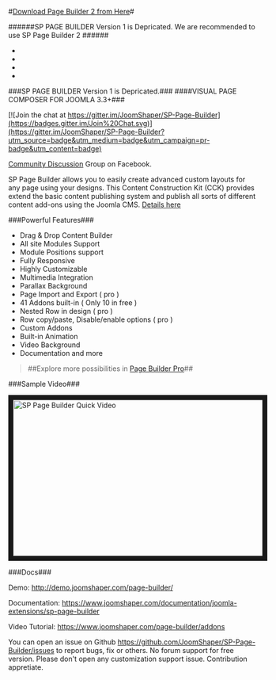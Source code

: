 #[Download Page Builder 2 from Here](https://www.joomshaper.com/page-builder)#

######SP PAGE BUILDER Version 1 is Depricated. We are recommended to use SP Page Builder 2 ######



-
-
-
-



###SP PAGE BUILDER Version 1 is Depricated.###
####VISUAL PAGE COMPOSER FOR JOOMLA 3.3+###


[![Join the chat at https://gitter.im/JoomShaper/SP-Page-Builder](https://badges.gitter.im/Join%20Chat.svg)](https://gitter.im/JoomShaper/SP-Page-Builder?utm_source=badge&utm_medium=badge&utm_campaign=pr-badge&utm_content=badge)

[Community Discussion](https://www.facebook.com/groups/463387677186168/) Group on Facebook.

SP Page Builder allows you to easily create advanced custom layouts for any page using your designs. This Content Construction Kit (CCK) provides extend the basic content publishing system and publish all sorts of different content add-ons using the Joomla CMS. [Details here](http://www.joomshaper.com/page-builder)

###Powerful Features###

- Drag & Drop Content Builder
- All site Modules Support
- Module Positions support
- Fully Responsive
- Highly Customizable
- Multimedia Integration
- Parallax Background
- Page Import and Export ( pro )
- 41 Addons built-in ( Only 10 in free )
- Nested Row in design ( pro )
- Row copy/paste, Disable/enable options ( pro )
- Custom Addons
- Built-in Animation
- Video Background
- Documentation
and more



> ##Explore more possibilities in [Page Builder Pro](https://www.joomshaper.com/page-builder)##



###Sample Video###

<a href="http://www.youtube.com/watch?feature=player_embedded&v=dqRzj05CySA
" target="_blank"><img src="https://www.joomshaper.com/images/page-builder/pb-video-banner.png" 
alt="SP Page Builder Quick Video" width="560" height="315" border="10" /></a>


###Docs###

Demo: http://demo.joomshaper.com/page-builder/

Documentation: https://www.joomshaper.com/documentation/joomla-extensions/sp-page-builder

Video Tutorial: https://www.joomshaper.com/page-builder/addons

You can open an issue on Github https://github.com/JoomShaper/SP-Page-Builder/issues to report bugs, fix or others. No forum support for free version. Please don't open any customization support issue. Contribution appretiate.
